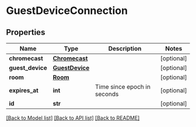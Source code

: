 # GuestDeviceConnection

## Properties
Name | Type | Description | Notes
------------ | ------------- | ------------- | -------------
**chromecast** | [**Chromecast**](Chromecast.md) |  | [optional] 
**guest_device** | [**GuestDevice**](GuestDevice.md) |  | [optional] 
**room** | [**Room**](Room.md) |  | [optional] 
**expires_at** | **int** | Time since epoch in seconds | [optional] 
**id** | **str** |  | [optional] 

[[Back to Model list]](../README.md#documentation-for-models) [[Back to API list]](../README.md#documentation-for-api-endpoints) [[Back to README]](../README.md)

